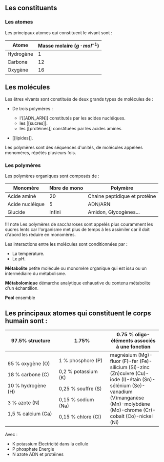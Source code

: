 ## Les constituants

### Les atomes

Les principaux atomes qui constituent le vivant sont : 

Atome       | Masse molaire ($g \cdot mol^{-1}$) 
------------|-----------
Hydrogène   | 1
Carbone     | 12
Oxygène     | 16
## Les molécules 

Les êtres vivants sont constitués de deux grands types de molécules de :

* De trois polymères : 
    
    * l'[[ADN_ARN]] constitutés par les acides nucléiques.
    * les [[sucres]].
    * les [[protéines]] constituées par les acides aminés. 

* [[lipides]].

Les polymères sont des séquences d'unités, de molécules appelées monomères, répétés plusieurs fois.

### Les polymères

Les polymères organiques sont composés de :

Monomère        |   Nbre de mono    | Polymère
----------------|-------------------|--------------
Acide aminé     | 20                | Chaine peptidique et protéine
Acide nucléique | 5                 | ADN/ARN
Glucide         | Infini            | Amidon, Glycogènes…

!!! note
    Les polymères de saccharoses sont appelés plus couramment les sucres lents car l'organisme met plus de temps à les assimiler car il doit d'abord les réduire en monomères.

Les interactions entre les molécules sont conditionnées par :

* La température.
* Le pH.

__Métabolite__ petite molécule ou monomère organique qui est issu ou un intermédiaire du métabolisme.

__Métabolomique__ démarche analytique exhaustive du contenu métabolite d'un échantillon.

__Pool__ ensemble
## Les principaux atomes qui constituent le corps humain sont :

<table>
<colgroup>
<col style="width: 33%" />
<col style="width: 33%" />
<col style="width: 33%" />
</colgroup>
<thead>
<tr class="header">
<th>97.5% structure</th>
<th>1.75%</th>
<th>0.75 % oligo-éléments associés à une fonction</th>
</tr>
</thead>
<tbody>
<tr class="odd">
<td><p>65 % oxygène (O)</p>
<p>18 % carbone (C)</p>
<p>10 % hydrogène (H)</p>
<p>3 % azote (N)</p>
<p>1,5 % calcium (Ca)</p></td>
<td><p>1 % phosphore (P)</p>
<p>0,2 % potassium (K)</p>
<p>0,25 % souffre (S)</p>
<p>0,15 % sodium (Na)</p>
<p>0,15 % chlore (Cl)</p></td>
<td>magnésium (Mg)-fluor (F)-fer (Fe)-silicium (Si)-zinc (Zn)cuivre
(Cu)-iode (I)-étain (Sn)-sélénium (Se)-vanadium (V)manganèse
(Mn)-molybdène (Mo)-chrome (Cr)-cobalt (Co)-nickel (Ni)</td>
</tr>
</tbody>
</table>

Avec :

* K potassium Électricité dans la cellule
* P phosphate Energie
* N azote ADN et protéines